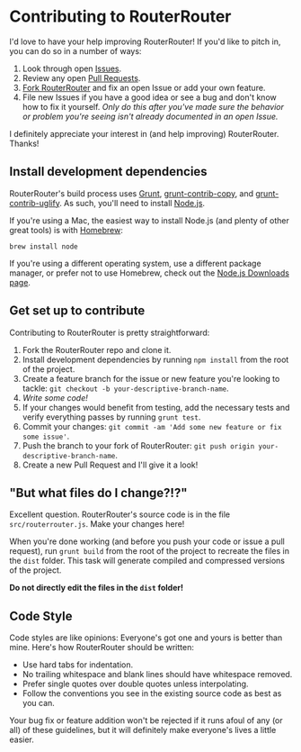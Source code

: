 # Contributing to RouterRouter

I'd love to have your help improving RouterRouter! If you'd like to pitch in, you can do so in a number of ways:

1. Look through open [Issues](https://github.com/jgarber623/RouterRouter/issues).
2. Review any open [Pull Requests](https://github.com/jgarber623/RouterRouter/pulls).
3. [Fork RouterRouter](#getting-set-up-to-contribute) and fix an open Issue or add your own feature.
4. File new Issues if you have a good idea or see a bug and don't know how to fix it yourself. _Only do this after you've made sure the behavior or problem you're seeing isn't already documented in an open Issue._

I definitely appreciate your interest in (and help improving) RouterRouter. Thanks!


## Install development dependencies

RouterRouter's build process uses [Grunt](http://gruntjs.com/), [grunt-contrib-copy](https://github.com/gruntjs/grunt-contrib-copy), and [grunt-contrib-uglify](https://github.com/gruntjs/grunt-contrib-uglify). As such, you'll need to install [Node.js](http://nodejs.org/).

If you're using a Mac, the easiest way to install Node.js (and plenty of other great tools) is with [Homebrew](http://brew.sh/):

	brew install node

If you're using a different operating system, use a different package manager, or prefer not to use Homebrew, check out the [Node.js Downloads page](http://nodejs.org/download/).


## Get set up to contribute

Contributing to RouterRouter is pretty straightforward:

1. Fork the RouterRouter repo and clone it.
2. Install development dependencies by running `npm install` from the root of the project.
3. Create a feature branch for the issue or new feature you're looking to tackle: `git checkout -b your-descriptive-branch-name`.
4. _Write some code!_
5. If your changes would benefit from testing, add the necessary tests and verify everything passes by running `grunt test`.
6. Commit your changes: `git commit -am 'Add some new feature or fix some issue'`.
7. Push the branch to your fork of RouterRouter: `git push origin your-descriptive-branch-name`.
8. Create a new Pull Request and I'll give it a look!


## "But what files do I change?!?"

Excellent question. RouterRouter's source code is in the file `src/routerrouter.js`. Make your changes here!

When you're done working (and before you push your code or issue a pull request), run `grunt build` from the root of the project to recreate the files in the `dist` folder. This task will generate compiled and compressed versions of the project.

**Do not directly edit the files in the `dist` folder!**


## Code Style

Code styles are like opinions: Everyone's got one and yours is better than mine. Here's how RouterRouter should be written:

- Use hard tabs for indentation.
- No trailing whitespace and blank lines should have whitespace removed.
- Prefer single quotes over double quotes unless interpolating.
- Follow the conventions you see in the existing source code as best as you can.

Your bug fix or feature addition won't be rejected if it runs afoul of any (or all) of these guidelines, but it will definitely make everyone's lives a little easier.